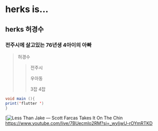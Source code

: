 # herks is...
## herks  허경수
### 전주시에 살고있는 76년생  4아이의 아빠 
> 허경수
>> 전주시
>> 
>> 우아동
>>
>> 3잡 4잡

```java
void main (){
print('flutter ')
}

```
[![Less Than Jake — Scott Farcas Takes It On The Chin](https://www.youtube.com/live/7BUecmIo2RM?si=_wyIjwU-rOYmRTKD)
https://www.youtube.com/live/7BUecmIo2RM?si=_wyIjwU-rOYmRTKD
